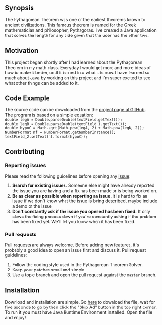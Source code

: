 <h2>Synopsis</h2>
The Pythagorean Theorem was one of the earliest theorems known to ancient civilizations.
This famous theorem is named for the Greek mathematician and philosopher, Pythagoras.
I've created a Java application that solves the length for any side given that the user has the other two.

<h2>Motivation</h2>
This project began shortly after I had learned about the Pythagorean Theorem in my math class.
Everyday I would get more and more ideas of how to make it better, until it turned into what it is now.
I have learned so much about Java by working on this project and I'm super excited to see what other things can be added to it.

<h2>Code Example</h2>
The source code can be downloaded from the <a href="https://github.com/astarks173362/Pythagorean-Theorem-Solver">project page at GitHub</a>.<br>
The program is based on a simple equation:<br>
<code>double legA = Double.parseDouble(textField.getText());</code><br>
<code>double legB = Double.parseDouble(textField_1.getText());</code><br>
<code>double hypoC = Math.sqrt(Math.pow(legA, 2) + Math.pow(legB, 2));</code><br>
<code>NumberFormat nf = NumberFormat.getNumberInstance();</code><br>
<code>textField_2.setText(nf.format(hypoC));</code>

<h2>Contributing</h2>
<h3>Reporting issues</h3>
Please read the following guidelines before opening any <a href="https://github.com/astarks173362/Pythagorean-Theorem-Solver/issues">issue</a>:
<ol>
	<li><strong>Search for existing issues.</strong> Someone else might have already reported the issue you are having and a fix has been made or is being worked on.</li>
	<li><strong>Be as clear as possible when reporting an issue.</strong> It is hard to fix an issue if we don't know what the issue is being described, maybe include a demo of the issue</li>
	<li><strong>Don't constantly ask if the issue you opened has been fixed.</strong> It only slows the fixing process down if you're constantly asking if the problem has been fixed yet. We'll let you know when it has been fixed.</li>
</ol>
<h3>Pull requests</h3>
Pull requests are always welcome. Before adding new features, it's probably a good idea to open an issue first and discuss it.
Pull request guidelines:
<ol>
	<li>Follow the coding style used in the Pythagorean Theorem Solver.</li>
	<li>Keep your patches small and simple.</li>
	<li>Use a topic branch and open the pull request against the <code>master</code> branch.</li>
</ol>

<h2>Installation</h2>
Download and installation are simple.
Go <a href="http://adf.ly/pPBxg">here</a> to download the file, wait for five seconds to go by then click the "Skip Ad" button in the top right corner.
To run it you must have Java Runtime Environment installed.
Open the file and enjoy!